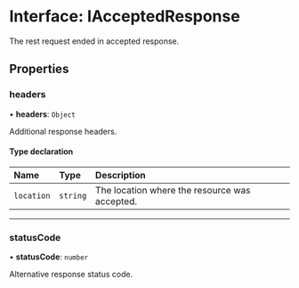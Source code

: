 # Interface: IAcceptedResponse

The rest request ended in accepted response.

## Properties

### headers

• **headers**: `Object`

Additional response headers.

#### Type declaration

| Name       | Type     | Description                                   |
| :--------- | :------- | :-------------------------------------------- |
| `location` | `string` | The location where the resource was accepted. |

---

### statusCode

• **statusCode**: `number`

Alternative response status code.
